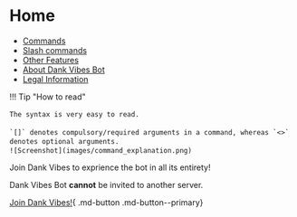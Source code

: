 # Home

* [Commands](commands/fun/fun)
* [Slash commands](slash_commands)
* [Other Features](others)
* [About Dank Vibes Bot](about)
* [Legal Information](legal)

!!! Tip "How to read"
    
    The syntax is very easy to read.
    
    `[]` denotes compulsory/required arguments in a command, whereas `<>` denotes optional arguments.
    ![Screenshot](images/command_explanation.png)

Join Dank Vibes to exprience the bot in all its entirety!

Dank Vibes Bot **cannot** be invited to another server.

[Join Dank Vibes!](https://discord.gg/dankmemer){ .md-button .md-button--primary}